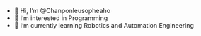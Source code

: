 - 👋 Hi, I’m @Chanponleusopheaho
- 👀 I’m interested in Programming 
- 🌱 I’m currently learning Robotics and Automation Engineering 
